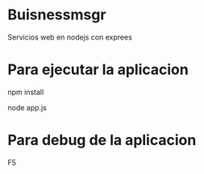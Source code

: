 # Buisnessmsgr

Servicios web en nodejs con exprees

# Para ejecutar la aplicacion

npm install

node app.js

# Para debug de la aplicacion

F5
